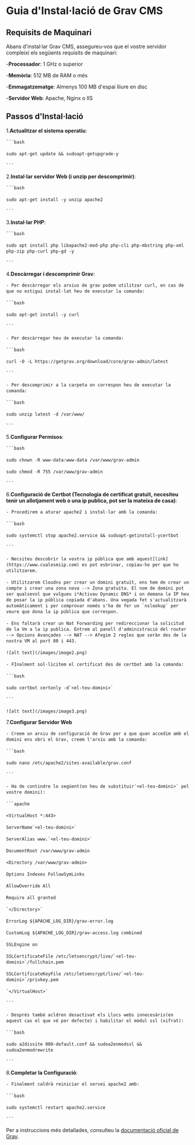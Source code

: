 # Guia d'Instal·lació de Grav CMS

## Requisits de Maquinari

Abans d'instal·lar Grav CMS, assegureu-vos que el vostre servidor compleixi els següents requisits de maquinari:

-**Processador**: 1 GHz o superior

-**Memòria**: 512 MB de RAM o més

-**Emmagatzematge**: Almenys 100 MB d'espai lliure en disc

-**Servidor Web**: Apache, Nginx o IIS

## Passos d'Instal·lació

1.**Actualitzar el sistema operatiu**:

    ```bash

    sudo apt-get update && sudoapt-getupgrade-y

    ```

2.**Instal·lar servidor Web (i unzip per descomprimir)**:

    ```bash

    sudo apt-get install -y unzip apache2

    ```

3.**Instal·lar PHP**:

    ```bash

    sudo apt install php libapache2-mod-php php-cli php-mbstring php-xml php-zip php-curl php-gd -y

    ```

4.**Descàrregar i descomprimir Grav**:

    - Per descàrregar els arxius de grav podem utilitzar curl, en cas de que no estigui instal·lat heu de executar la comanda:

    ```bash

    sudo apt-get install -y curl

    ```

    - Per descàrregar heu de executar la comanda:

    ```bash

    curl -O -L https://getgrav.org/download/core/grav-admin/latest

    ```

    - Per descomprimir a la carpeta on correspon heu de executar la comanda:

    ```bash

    sudo unzip latest -d /var/www/

    ```

5.**Configurar Permisos**:

    ```bash

    sudo chown -R www-data:www-data /var/www/grav-admin

    sudo chmod -R 755 /var/www/grav-admin

    ```

6.**Configuració de Certbot (Tecnologia de certificat gratuït, necesiteu tenir un allotjament web o una ip publica, pot ser la mateixa de casa)**:

    - Procedirem a aturar apache2 i instal·lar amb la comanda:

    ```bash

    sudo systemctl stop apache2.service && sudoapt-getinstall-ycertbot

    ```

    - Necsiteu descobrir la vostra ip pública que amb aquest[link](https://www.cualesmiip.com) es pot esbrinar, copiau-ho per que ho utilitzarem.

    - Utilitzarem Cloudns per crear un domini gratuït, ens hem de crear un compte i crear una zona nova --> Zona gratuïta. El nom de domini pot ser qualsevol que vulgueu i*Activau Dynamic DNS* i on demana la IP heu de posar la ip pública copiada d'abans. Una vegada fet s'actualitzarà automàticament i per comprovar només s'ha de fer un `nslookup` per veure que dona la ip pública que correspon.

    - Ens faltarà crear un Nat Forwarding per redireccionar la solicitud de la Vm a la ip publica. Entrem al panell d'administració del router --> Opcions Avançades --> NAT --> Afegim 2 regles que seràn des de la nostra VM al port 80 i 443.

    ![alt text](/images/image2.png)

    - FInalment sol·licitem el certificat des de certbot amb la comanda:

    ```bash

    sudo certbot certonly -d`<el-teu-domini>`

    ```

    ![alt text](/images/image3.png)

7.**Configurar Servidor Web**

    - Creem un arxiu de configuració de Grav per a que quan accedim amb el domini ens obri el Grav, creem l'arxiu amb la comanda:

    ```bash

    sudo nano /etc/apache2/sites-available/grav.conf

    ```

    - Ha de contindre lo següent(on heu de substituir`<el-teu-domini>` pel vostre domini):

    ```apache

    <VirtualHost *:443>

    ServerName`<el-teu-domini>`

    ServerAlias www.`<el-teu-domini>`

    DocumentRoot /var/www/grav-admin

    <Directory /var/www/grav-admin>

    Options Indexes FollowSymLinks

    AllowOverride All

    Require all granted

    `</Directory>`

    ErrorLog ${APACHE_LOG_DIR}/grav-error.log

    CustomLog ${APACHE_LOG_DIR}/grav-access.log combined

    SSLEngine on

    SSLCertificateFile /etc/letsencrypt/live/`<el-teu-domini>`/fullchain.pem

    SSLCertificateKeyFile /etc/letsencrypt/live/`<el-teu-domini>`/privkey.pem

    `</VirtualHost>`

    ```

    - Després també acldren desactivat els Llocs webs innecesàris(en aquest cas el que vé per defecte) i habilitar el mòdul ssl (xifrat):

    ```bash

    sudo a2dissite 000-default.conf && sudoa2enmodssl && sudoa2enmodrewrite

    ```

8.**Completar la Configuració**:

    - Finalment caldrà reiniciar el servei apache2 amb:

    ```bash

    sudo systemctl restart apache2.service

    ```

Per a instruccions més detallades, consulteu la [documentació oficial de Grav](https://learn.getgrav.org/16/basics/installation).
